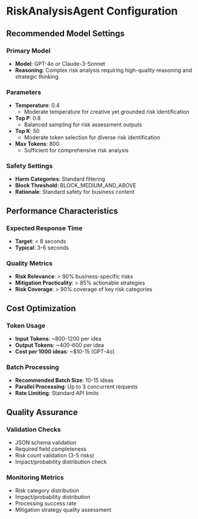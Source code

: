 # RiskAnalysisAgent Configuration

## Recommended Model Settings

### Primary Model
- **Model**: GPT-4o or Claude-3-Sonnet
- **Reasoning**: Complex risk analysis requiring high-quality reasoning and strategic thinking

### Parameters
- **Temperature**: 0.4
  - Moderate temperature for creative yet grounded risk identification
- **Top P**: 0.8
  - Balanced sampling for risk assessment outputs
- **Top K**: 50
  - Moderate token selection for diverse risk identification
- **Max Tokens**: 800
  - Sufficient for comprehensive risk analysis

### Safety Settings
- **Harm Categories**: Standard filtering
- **Block Threshold**: BLOCK_MEDIUM_AND_ABOVE
- **Rationale**: Standard safety for business content

## Performance Characteristics

### Expected Response Time
- **Target**: < 8 seconds
- **Typical**: 3-6 seconds

### Quality Metrics
- **Risk Relevance**: > 90% business-specific risks
- **Mitigation Practicality**: > 85% actionable strategies
- **Risk Coverage**: > 90% coverage of key risk categories

## Cost Optimization

### Token Usage
- **Input Tokens**: ~800-1200 per idea
- **Output Tokens**: ~400-600 per idea
- **Cost per 1000 ideas**: ~$10-15 (GPT-4o)

### Batch Processing
- **Recommended Batch Size**: 10-15 ideas
- **Parallel Processing**: Up to 3 concurrent requests
- **Rate Limiting**: Standard API limits

## Quality Assurance

### Validation Checks
- JSON schema validation
- Required field completeness
- Risk count validation (3-5 risks)
- Impact/probability distribution check

### Monitoring Metrics
- Risk category distribution
- Impact/probability distribution
- Processing success rate
- Mitigation strategy quality assessment